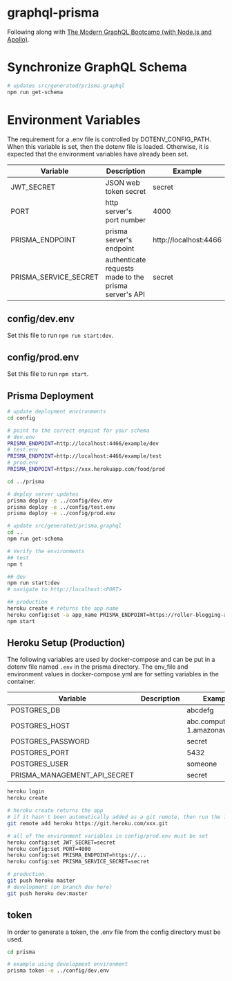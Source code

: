 # graphql-prisma

Following along with [The Modern GraphQL Bootcamp (with Node.js and Apollo)](https://www.udemy.com/course/graphql-bootcamp).

# Synchronize GraphQL Schema

```bash
# updates src/generated/prisma.graphql
npm run get-schema
```

# Environment Variables

The requirement for a .env file is controlled by DOTENV_CONFIG_PATH. When this variable is set, then the dotenv file is loaded. Otherwise, it is expected that the environment variables have already been set.

|Variable|Description|Example|
|-|-|-|
|JWT_SECRET|JSON web token secret|secret|
|PORT|http server's port number|4000|
|PRISMA_ENDPOINT|prisma server's endpoint|http://localhost:4466|
|PRISMA_SERVICE_SECRET|authenticate requests made to the prisma server's API|secret|

## config/dev.env
Set this file to run `npm run start:dev`.

## config/prod.env
Set this file to run `npm start`.

## Prisma Deployment

```bash
# update deployment environments
cd config

# point to the correct enpoint for your schema
# dev.env
PRISMA_ENDPOINT=http://localhost:4466/example/dev
# test.env
PRISMA_ENDPOINT=http://localhost:4466/example/test
# prod.env
PRISMA_ENDPOINT=https://xxx.herokuapp.com/food/prod

cd ../prisma

# deploy server updates
prisma deploy -e ../config/dev.env
prisma deploy -e ../config/test.env
prisma deploy -e ../config/prod.env

# update src/generated/prisma.graphql
cd ..
npm run get-schema

# Verify the environments
## test
npm t

## dev
npm run start:dev
# navigate to http://localhost:<PORT>

## production
heroku create # returns the app name
heroku config:set -a app_name PRISMA_ENDPOINT=https://roller-blogging-app-37fed7a9d7.herokuapp.com/food/prod PORT=4000 JWT_SECRET=secret PRISMA_SERVICE_SECRET=secret
npm start
```

## Heroku Setup (Production)
The following variables are used by docker-compose and can be put in a dotenv file named `.env` in the prisma directory. The env_file and environment values in docker-compose.yml are for setting variables in the container.

|Variable|Description|Example|
|-|-|-|
|POSTGRES_DB||abcdefg|
|POSTGRES_HOST||abc.compute-1.amazonaws.com|
|POSTGRES_PASSWORD||secret|
|POSTGRES_PORT||5432|
|POSTGRES_USER||someone|
|PRISMA_MANAGEMENT_API_SECRET||secret|

```bash
heroku login
heroku create

# heroku create returns the app
# if it hasn't been automatically added as a git remote, then run the following
git remote add heroku https://git.heroku.com/xxx.git

# all of the environment variables in config/prod.env must be set
heroku config:set JWT_SECRET=secret
heroku config:set PORT=4000
heroku config:set PRISMA_ENDPOINT=https://...
heroku config:set PRISMA_SERVICE_SECRET=secret

# production
git push heroku master
# development (on branch dev here)
git push heroku dev:master
```

## token
In order to generate a token, the .env file from the config directory must be used.

```bash
cd prisma

# example using development environment
prisma token -e ../config/dev.env
```

